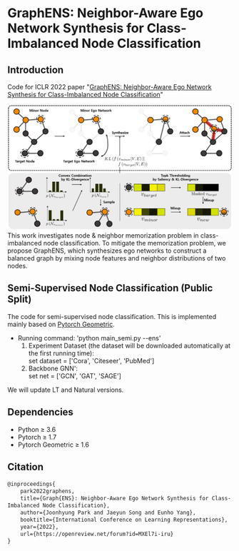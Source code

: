 # GraphENS: Neighbor-Aware Ego Network Synthesis for Class-Imbalanced Node Classification

## Introduction

Code for ICLR 2022 paper "[GraphENS: Neighbor-Aware Ego Network Synthesis for Class-Imbalanced Node Classification](https://openreview.net/forum?id=MXEl7i-iru)"

![Overview Figure](figures/Conceptfig.PNG)
This work investigates node & neighbor memorization problem in class-imbalanced node classification.
To mitigate the memorization problem, we propose GraphENS, which synthesizes ego networks to construct a balanced graph by mixing node features and neighbor distributions of two nodes.

## Semi-Supervised Node Classification (Public Split)

The code for semi-supervised node classification. 
This is implemented mainly based on [Pytorch Geometric](https://github.com/rusty1s/pytorch_geometric).

- Running command: 'python main_semi.py --ens'
  1. Experiment Dataset (the dataset will be downloaded automatically at the first running time):\
       set dataset = ['Cora', 'Citeseer', 'PubMed']
  2. Backbone GNN':\
       set net = ['GCN', 'GAT', 'SAGE']

We will update LT and Natural versions.

## Dependencies
- Python $\geq$ 3.6
- Pytorch $\geq$ 1.7
- Pytorch Geometric $\geq$ 1.6

## Citation
```
@inproceedings{
    park2022graphens,
    title={Graph{ENS}: Neighbor-Aware Ego Network Synthesis for Class-Imbalanced Node Classification},
    author={Joonhyung Park and Jaeyun Song and Eunho Yang},
    booktitle={International Conference on Learning Representations},
    year={2022},
    url={https://openreview.net/forum?id=MXEl7i-iru}
}
```
